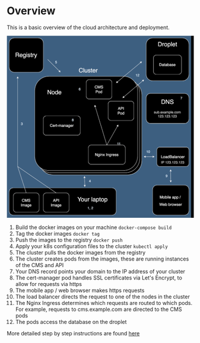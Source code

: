 # Overview

This is a basic overview of the cloud architecture and deployment.

![Diagram](overview.svg 'Diagram')

1. Build the docker images on your machine `docker-compose build`
2. Tag the docker images `docker tag`
3. Push the images to the registry `docker push`
4. Apply your k8s configuration files to the cluster `kubectl apply`
5. The cluster pulls the docker images from the registry
6. The cluster creates pods from the images, these are running instances of the CMS and API
7. Your DNS record points your domain to the IP address of your cluster
8. The cert-manager pod handles SSL certificates via Let's Encrypt, to allow for requests via https
9. The mobile app / web browser makes https requests
10. The load balancer directs the request to one of the nodes in the cluster
11. The Nginx Ingress determines which requests are routed to which pods. For example, requests to cms.example.com are directed to the CMS pods
12. The pods access the database on the droplet

More detailed step by step instructions are found [here](./deployment.md)
